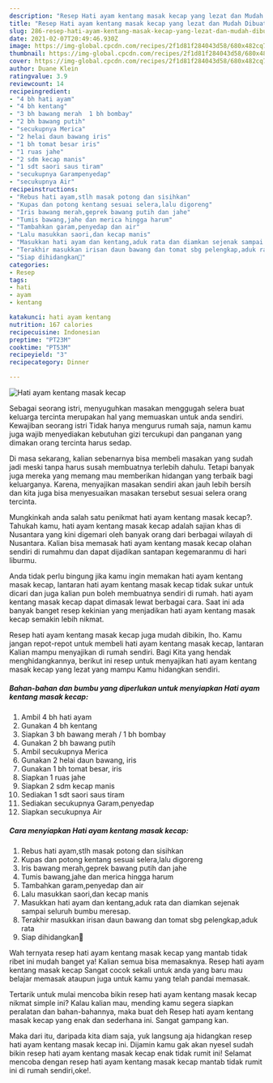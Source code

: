 ```yaml
---
description: "Resep Hati ayam kentang masak kecap yang lezat dan Mudah Dibuat"
title: "Resep Hati ayam kentang masak kecap yang lezat dan Mudah Dibuat"
slug: 286-resep-hati-ayam-kentang-masak-kecap-yang-lezat-dan-mudah-dibuat
date: 2021-02-07T20:49:46.930Z
image: https://img-global.cpcdn.com/recipes/2f1d81f284043d58/680x482cq70/hati-ayam-kentang-masak-kecap-foto-resep-utama.jpg
thumbnail: https://img-global.cpcdn.com/recipes/2f1d81f284043d58/680x482cq70/hati-ayam-kentang-masak-kecap-foto-resep-utama.jpg
cover: https://img-global.cpcdn.com/recipes/2f1d81f284043d58/680x482cq70/hati-ayam-kentang-masak-kecap-foto-resep-utama.jpg
author: Duane Klein
ratingvalue: 3.9
reviewcount: 14
recipeingredient:
- "4 bh hati ayam"
- "4 bh kentang"
- "3 bh bawang merah  1 bh bombay"
- "2 bh bawang putih"
- "secukupnya Merica"
- "2 helai daun bawang iris"
- "1 bh tomat besar iris"
- "1 ruas jahe"
- "2 sdm kecap manis"
- "1 sdt saori saus tiram"
- "secukupnya Garampenyedap"
- "secukupnya Air"
recipeinstructions:
- "Rebus hati ayam,stlh masak potong dan sisihkan"
- "Kupas dan potong kentang sesuai selera,lalu digoreng"
- "Iris bawang merah,geprek bawang putih dan jahe"
- "Tumis bawang,jahe dan merica hingga harum"
- "Tambahkan garam,penyedap dan air"
- "Lalu masukkan saori,dan kecap manis"
- "Masukkan hati ayam dan kentang,aduk rata dan diamkan sejenak sampai seluruh bumbu meresap."
- "Terakhir masukkan irisan daun bawang dan tomat sbg pelengkap,aduk rata"
- "Siap dihidangkan🤗"
categories:
- Resep
tags:
- hati
- ayam
- kentang

katakunci: hati ayam kentang 
nutrition: 167 calories
recipecuisine: Indonesian
preptime: "PT23M"
cooktime: "PT53M"
recipeyield: "3"
recipecategory: Dinner

---
```



![Hati ayam kentang masak kecap](https://img-global.cpcdn.com/recipes/2f1d81f284043d58/680x482cq70/hati-ayam-kentang-masak-kecap-foto-resep-utama.jpg)

Sebagai seorang istri, menyuguhkan masakan menggugah selera buat keluarga tercinta merupakan hal yang memuaskan untuk anda sendiri. Kewajiban seorang istri Tidak hanya mengurus rumah saja, namun kamu juga wajib menyediakan kebutuhan gizi tercukupi dan panganan yang dimakan orang tercinta harus sedap.

Di masa  sekarang, kalian sebenarnya bisa membeli masakan yang sudah jadi meski tanpa harus susah membuatnya terlebih dahulu. Tetapi banyak juga mereka yang memang mau memberikan hidangan yang terbaik bagi keluarganya. Karena, menyajikan masakan sendiri akan jauh lebih bersih dan kita juga bisa menyesuaikan masakan tersebut sesuai selera orang tercinta. 



Mungkinkah anda salah satu penikmat hati ayam kentang masak kecap?. Tahukah kamu, hati ayam kentang masak kecap adalah sajian khas di Nusantara yang kini digemari oleh banyak orang dari berbagai wilayah di Nusantara. Kalian bisa memasak hati ayam kentang masak kecap olahan sendiri di rumahmu dan dapat dijadikan santapan kegemaranmu di hari liburmu.

Anda tidak perlu bingung jika kamu ingin memakan hati ayam kentang masak kecap, lantaran hati ayam kentang masak kecap tidak sukar untuk dicari dan juga kalian pun boleh membuatnya sendiri di rumah. hati ayam kentang masak kecap dapat dimasak lewat berbagai cara. Saat ini ada banyak banget resep kekinian yang menjadikan hati ayam kentang masak kecap semakin lebih nikmat.

Resep hati ayam kentang masak kecap juga mudah dibikin, lho. Kamu jangan repot-repot untuk membeli hati ayam kentang masak kecap, lantaran Kalian mampu menyajikan di rumah sendiri. Bagi Kita yang hendak menghidangkannya, berikut ini resep untuk menyajikan hati ayam kentang masak kecap yang lezat yang mampu Kamu hidangkan sendiri.

<!--inarticleads1-->

##### Bahan-bahan dan bumbu yang diperlukan untuk menyiapkan Hati ayam kentang masak kecap:

1. Ambil 4 bh hati ayam
1. Gunakan 4 bh kentang
1. Siapkan 3 bh bawang merah / 1 bh bombay
1. Gunakan 2 bh bawang putih
1. Ambil secukupnya Merica
1. Gunakan 2 helai daun bawang, iris
1. Gunakan 1 bh tomat besar, iris
1. Siapkan 1 ruas jahe
1. Siapkan 2 sdm kecap manis
1. Sediakan 1 sdt saori saus tiram
1. Sediakan secukupnya Garam,penyedap
1. Siapkan secukupnya Air




<!--inarticleads2-->

##### Cara menyiapkan Hati ayam kentang masak kecap:

1. Rebus hati ayam,stlh masak potong dan sisihkan
1. Kupas dan potong kentang sesuai selera,lalu digoreng
1. Iris bawang merah,geprek bawang putih dan jahe
1. Tumis bawang,jahe dan merica hingga harum
1. Tambahkan garam,penyedap dan air
1. Lalu masukkan saori,dan kecap manis
1. Masukkan hati ayam dan kentang,aduk rata dan diamkan sejenak sampai seluruh bumbu meresap.
1. Terakhir masukkan irisan daun bawang dan tomat sbg pelengkap,aduk rata
1. Siap dihidangkan🤗




Wah ternyata resep hati ayam kentang masak kecap yang mantab tidak ribet ini mudah banget ya! Kalian semua bisa memasaknya. Resep hati ayam kentang masak kecap Sangat cocok sekali untuk anda yang baru mau belajar memasak ataupun juga untuk kamu yang telah pandai memasak.

Tertarik untuk mulai mencoba bikin resep hati ayam kentang masak kecap nikmat simple ini? Kalau kalian mau, mending kamu segera siapkan peralatan dan bahan-bahannya, maka buat deh Resep hati ayam kentang masak kecap yang enak dan sederhana ini. Sangat gampang kan. 

Maka dari itu, daripada kita diam saja, yuk langsung aja hidangkan resep hati ayam kentang masak kecap ini. Dijamin kamu gak akan nyesel sudah bikin resep hati ayam kentang masak kecap enak tidak rumit ini! Selamat mencoba dengan resep hati ayam kentang masak kecap mantab tidak rumit ini di rumah sendiri,oke!.

